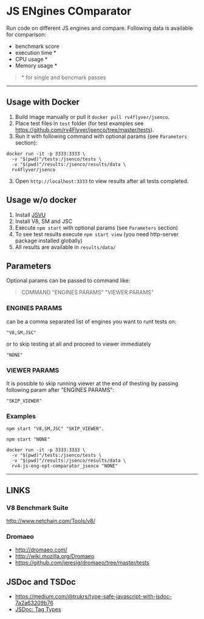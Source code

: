 # **JS** **EN**gines **CO**mparator
  Run code on different JS engines and compare.
  Following data is available for comparison:
  * benchmark score
  * execution time *
  * CPU usage *
  * Memory usage *

  > \* for single and bencmark passes
_______________________________________________________________________________________________________________________
## Usage with Docker
  1) Build image manually or pull it `docker pull rv4flyver/jsenco`. 
  2) Place test files in `test` folder (for test examples see https://github.com/rv4Flyver/jsenco/tree/master/tests).
  2) Run it with following command with optional params (see `Parameters` section):  
    
    docker run -it -p 3333:3333 \
      -v "$(pwd)"/tests:/jsenco/tests \
      -v "$(pwd)"/results:/jsenco/results/data \
      rv4flyver/jsenco
  
  3) Open `http://localhost:3333` to view results after all tests completed.  

## Usage w/o docker  
  1) Install [JSVU](https://github.com/GoogleChromeLabs/jsvu#installation)  
  2) Install V8, SM and JSC  
  3) Execute `npm start` with optional params (see `Parameters` section)  
  4) To see test results execute `npm start view` (you need http-server package installed globally)  
  5) All results are available in `results/data/`  

## Parameters  
  Optional params can be passed to command like:  
  > COMMAND "ENGINES PARAMS" "VIEWER PARAMS"  
  
### ENGINES PARAMS  
  can be a comma separated list of engines you want to runt tests on:  
    
    "V8,SM,JSC"  
  
  or to skip testing at all and proceed to viewer immediately  
    
    "NONE" 

### VIEWER PARAMS  
  It is possible to skip running viewer at the end of thesting by passing following param after "ENGINES PARAMS":  
    
    "SKIP_VIEWER"

### Examples  
    npm start "V8,SM,JSC" "SKIP_VIEWER". 

    npm start "NONE"  

    docker run -it -p 3333:3333 \
      -v "$(pwd)"/tests:/jsenco/tests \
      -v "$(pwd)"/results:/jsenco/results/data \
      rv4-js-eng-opt-comparator_jsenco "NONE"


_______________________________________________________________________________________________________________________
## LINKS
### V8 Benchmark Suite
  http://www.netchain.com/Tools/v8/

### Dromaeo
  * http://dromaeo.com/
  * http://wiki.mozilla.org/Dromaeo
  * https://github.com/jeresig/dromaeo/tree/master/tests

## JSDoc and TSDoc
  * https://medium.com/@trukrs/type-safe-javascript-with-jsdoc-7a2a63209b76
  * [JSDoc: Tag Types](https://jsdoc.app/tags-type.html)
